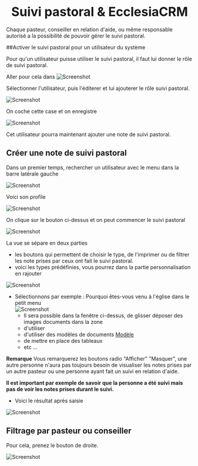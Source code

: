 # <center><big>Suivi pastoral & Ecclesia**CRM** </big></center>

Chaque pasteur, conseiller en relation d'aide, ou même responsable autorisé a la possibilité de pouvoir gérer le suivi pastoral.

##Activer le suivi pastoral pour un utilisateur du système

Pour qu'un utilisateur puisse utiliser le suivi pastoral, il faut lui donner le rôle de suivi pastoral.

Aller pour cela dans 
![Screenshot](/img/settings/usersettings.png)

Sélectionner l'utilisateur, puis l'éditerer et lui ajouterer le rôle suivi pastoral.

![Screenshot](/img/settings/usersettingsedit.png)

On coche cette case et on enregistre

![Screenshot](/img/settings/usersettingseditpastoralcare.png)

Cet utilisateur pourra maintenant ajouter une note de suivi pastoral.

## Créer une note de suivi pastoral

Dans un premier temps, rechercher un utilisateur avec le menu dans la barre latérale gauche

![Screenshot](/img/searchperson.png)

Voici son profile

![Screenshot](/img/pastoralcare/pastoralcarefirst.png)

On clique sur le bouton ci-dessus et on peut commencer le suivi pastoral

![Screenshot](/img/pastoralcare/pastoralcare1.png)

La vue se sépare en deux parties 

- les boutons qui permettent de choisir le type, de l'imprimer ou de filtrer les note prises par ceux ont fait le suivi pastoral.
- voici les types prédéfinies, vous pourrez dans la partie personnalisation en rajouter

![Screenshot](/img/pastoralcare/pastoralcare2.png)

- Sélectionnons par exemple : Pourquoi êtes-vous venu à l'église dans le petit menu<br>
![Screenshot](/img/pastoralcare/pastoralcare3.png)<br>
    - Il sera possible dans la fenêtre ci-dessus, de glisser déposer des images documents dans la zone 
    - d'utiliser 
    - d'utiliser des modèles de documents [Modèle](../../user-guide/doc-person/doc-person-document-templates.md)
    - de mettre en place des tableaux
    - etc ...

**Remarque** Vous remarquerez les boutons radio "Afficher" "Masquer", une autre personne n'aura pas toujours besoin de visualiser les notes prises par un autre pasteur ou une personne ayant fait un suivi en relation d'aide.

**Il est important par exemple de savoir que la personne a été suivi mais pas de voir les notes prises durant le suivi.**

    
- Voici le résultat après saisie

![Screenshot](/img/pastoralcare/pastoralcare4.png)

## Filtrage par pasteur ou conseiller

Pour cela, prenez le bouton de droite.

![Screenshot](/img/pastoralcare/pastoralcare5.png)

